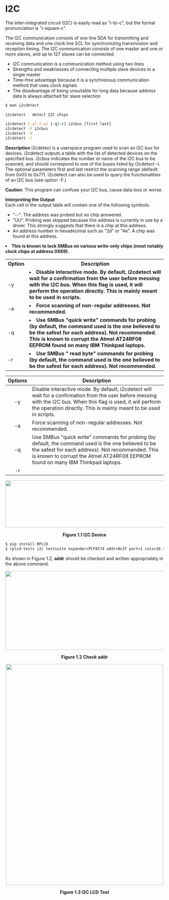 # I2C

The inter-integrated circuit (I2C) is easily read as "i-to-c", but the formal pronunciation is "i-square-c".

The I2C communication consists of one line SDA for transmitting and receiving data and one clock line SCL for synchronizing transmission and reception timing. The I2C communication consists of one master and one or more slaves, and up to 127 slaves can be connected.

- I2C communication is a communication method using two lines
- Strengths and weaknesses of connecting multiple slave devices to a single master
- Time-free advantage because it is a synchronous communication method that uses clock signals
- The disadvantage of being unsuitable for long data because address data is always attached for slave selection

```bash
$ man i2cdetect
 
i2cdetect - detect I2C chips
 
i2cdetect [-y] [-a] [-q|-r] i2cbus [first last]
i2cdetect -F i2cbus
i2cdetect -V
i2cdetect -l
```

**Description**
i2cdetect is a userspace program used to scan an I2C bus for devices. i2cdetect outputs a table with the list of detected devices on the specified bus. i2cbus indicates the number or name of the I2C bus to be scanned, and should correspond to one of the buses listed by i2cdetect -l. The optional parameters first and last restrict the scanning range (default: from 0x03 to 0x77).
i2cdetect can also be used to query the functionalities of an I2C bus (see option -F.)  

**Caution**: This program can confuse your I2C bus, cause data loss or worse.  

**Interpreting the Output**  
Each cell in the output table will contain one of the following symbols:  
- "--". The address was probed but no chip answered.
- "UU". Probing was skipped because this address is currently in use by a driver. This strongly suggests that there is a chip at this address.
- An address number in hexadecimal such as "2d" or "4e". A chip was found at this address.

<table align="center">
   <tr>
    <th>Option</th>
    <th>Description</th>
  </tr>
  <tr>
    <td>-y</td>
    <td><li><strong> Disable interactive mode. By default, i2cdetect will wait for a confirmation from the user before messing with the I2C bus. When this flag is used, it will perform the operation directly. This is mainly meant to be used in scripts.</strong> 
    </td>
  </tr>
  <tr>
    <td>-a</td>
    <td><li><strong>Force scanning of non-regular addresses. Not recommended.</strong></td>
  </tr>
  <tr>
    <td>-q</td>
    <td><li><strong>Use SMBus "quick write" commands for probing (by default, the command used is the one believed to be the safest for each address). Not recommended. This is known to corrupt the Atmel AT24RF08 EEPROM found on many IBM Thinkpad laptops.</strong></td>
  </tr>
  <tr>
    <td>-r</td>
    <td><li><strong>Use SMBus " read byte" commands for probing (by default, the command used is the one believed to be the safest for each address). Not recommended.</strong></td>
    <li><strong>This is known to lock SMBus on various write-only chips (most notably clock chips at address 0X69).</strong>
  </tr>
</table>

| Options | Description |
|:-------:|-------------|
|-y| Disable interactive mode. By default, i2cdetect will wait for a confirmation from the user before messing with the I2C bus. When this flag is used, it will perform the operation directly. This is mainly meant to be used in scripts. |
|-a| Force scanning of non-regular addresses. Not recommended. |
|-q| Use SMBus "quick write" commands for probing (by default, the command used is the one believed to be the safest for each address). Not recommended. This is known to corrupt the Atmel AT24RF08 EEPROM found on many IBM Thinkpad laptops.|
|-r| 
<p align="center">
    <img src="https://github.com/Topst-Dev/Documentation/assets/144076415/27b6d33d-f18f-4f09-bcb8-eeca28109636" width="800" height="150">
</p>
<p align="center"><strong>Figure 1.1 I2C Device</strong></p>

```bash
$ pip install RPLCD
$ rplcd-tests i2c testsuite expander=PCF8574 addr=0x3f port=1 cols=16 rows=2 charmap=A00
```

As shown in Figure 1.2, **addr** should be checked and written appropriately in the above command.

<p align="center">
    <img src="https://github.com/Topst-Dev/Documentation/assets/144076415/7e38a522-177f-447a-82d2-4a219b0319ae" width="600" height="250">
</p>
<p align="center"><strong>Figure 1.2 Check addr</strong></p>

<p align="center">
    <img src="https://github.com/Topst-Dev/Documentation/assets/144076415/1f21dfbe-2983-4983-88ff-a75199a4370d" width="500" height="700">
</p>
<p align="center"><strong>Figure 1.3 I2C LCD Test</strong></p>
